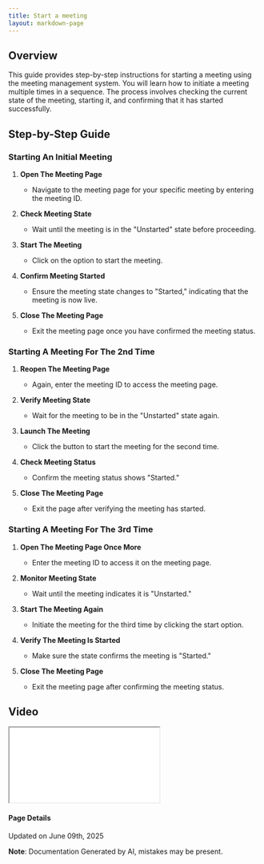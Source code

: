 ```yaml
---
title: Start a meeting
layout: markdown-page
---
```

## Overview

This guide provides step-by-step instructions for starting a meeting using the meeting management system. You will learn how to initiate a meeting multiple times in a sequence. The process involves checking the current state of the meeting, starting it, and confirming that it has started successfully. 

## Step-by-Step Guide

### Starting An Initial Meeting

1. **Open The Meeting Page**
   - Navigate to the meeting page for your specific meeting by entering the meeting ID.
   
2. **Check Meeting State**
   - Wait until the meeting is in the "Unstarted" state before proceeding.
   
3. **Start The Meeting**
   - Click on the option to start the meeting.
   
4. **Confirm Meeting Started**
   - Ensure the meeting state changes to "Started," indicating that the meeting is now live.
   
5. **Close The Meeting Page**
   - Exit the meeting page once you have confirmed the meeting status.

### Starting A Meeting For The 2nd Time

1. **Reopen The Meeting Page**
   - Again, enter the meeting ID to access the meeting page.
   
2. **Verify Meeting State**
   - Wait for the meeting to be in the "Unstarted" state again.
   
3. **Launch The Meeting**
   - Click the button to start the meeting for the second time.
   
4. **Check Meeting Status**
   - Confirm the meeting status shows "Started."
   
5. **Close The Meeting Page**
   - Exit the page after verifying the meeting has started.

### Starting A Meeting For The 3rd Time

1. **Open The Meeting Page Once More**
   - Enter the meeting ID to access it on the meeting page.
   
2. **Monitor Meeting State**
   - Wait until the meeting indicates it is "Unstarted."
   
3. **Start The Meeting Again**
   - Initiate the meeting for the third time by clicking the start option.
   
4. **Verify The Meeting Is Started**
   - Make sure the state confirms the meeting is "Started."
   
5. **Close The Meeting Page**
   - Exit the meeting page after confirming the meeting status.
## Video 
<div class="container my-5">
	<div class="embed-responsive embed-responsive-16by9">
		<iframe class="embed-responsive-item" src="..\media\meetings\start_a_meeting\Start_a_meeting.webm" allowfullscreen></iframe>
	</div>
</div>



#### Page Details
Updated on June 09th, 2025

**Note**: Documentation Generated by AI, mistakes may be present.